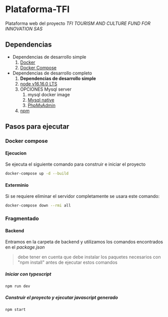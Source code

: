 # Plataforma-TFI
Plataforma web del proyecto _TFI TOURISM AND CULTURE FUND
FOR INNOVATION SAS_

## Dependencias
- Dependencias de desarrollo simple
    1. [Docker](https://www.docker.com/)
    2. [Docker Compose](https://docs.docker.com/compose/)
- Dependencias de desarrollo completo
    1. **Dependencias de desarrollo simple**
    2. [node v16.16.0 LTS](https://nodejs.org/en/blog/release/v16.16.0)
    3. OPCIONES Mysql server
        1. mysql docker image
        2. [Mysql native](https://www.digitalocean.com/community/tutorials/how-to-install-mysql-on-ubuntu-20-04-es)
        3. [PhpMyAdmin](https://www.phpmyadmin.net/)
    4. [npm](https://www.npmjs.com/)

## Pasos para ejecutar

### Docker compose

#### Ejecucion
Se ejecuta el siguiente comando para construir e iniciar el proyecto

```bash
docker-compose up -d --build
```

#### Exterminio
Si se requiere eliminar el servidor completamente se usara este comando:

```bash
docker-compose down --rmi all
```

### Fragmentado

#### Backend

Entramos en la carpeta de backend y utilizamos los comandos encontrados en el *package.json*

> debe tener en cuenta que debe instalar los paquetes necesarios con "npm install" antes de ejecutar estos comandos

##### Iniciar con typescript
```
npm run dev
```

##### Construir el proyecto y ejecutar javascript generado
```
npm start
```
